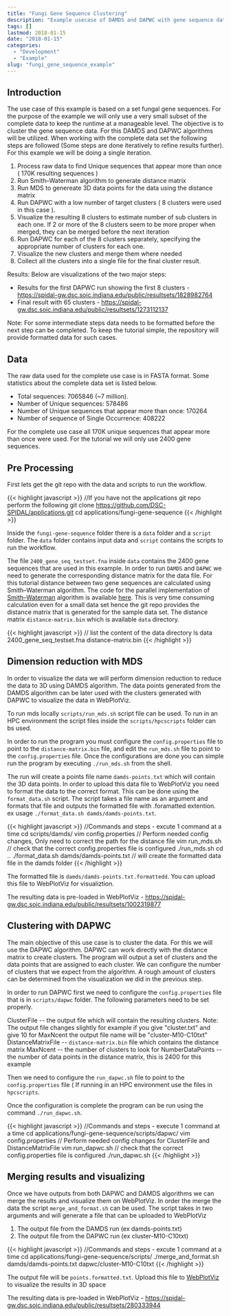 ```yaml
---
title: "Fungi Gene Sequence Clustering"
description: "Example usecase of DAMDS and DAPWC with gene sequence data for clustering"
tags: []
lastmod: 2018-01-15
date: "2018-01-15"
categories:
  - "Development"
  - "Example"
slug: "fungi_gene_sequence_example"
---
```


Introduction
------------

 The use case of this example is based on a set fungal gene sequences. For the purpose of the example we will only use a very small subset of the complete data to
 keep the runtime at a manageable level. The objective is to cluster the gene sequence data. For this DAMDS and DAPWC algorithms will be utilized. When working with the complete data set the 
 following steps are followed (Some steps are done iteratively to refine results further). For this example we will be doing a single iteration.
 
 1. Process raw data to find Unique sequences that appear more than once ( 170K resulting sequences ) 
 2. Run Smith–Waterman algorithm to generate distance matrix
 3. Run MDS to genereate 3D data points for the data using the distance matrix
 4. Run DAPWC with a low number of target clusters ( 8 clusters were used in this case ). 
 5. Visualize the resulting 8 clusters to estimate number of sub clusters in each one. If 2 or more of the 8 clusters seem to be more proper when merged, they can be merged before the next iteration
 6. Run DAPWC for each of the 8 clusters separately, specifying the appropriate number of clusters for each one. 
 7. Visualize the new clusters and merge them where needed
 8. Collect all the clusters into a single file for the final cluster result.
 
 Results: Below are visualizations of the two major steps:
 
 * Results for the first DAPWC run showing the first 8 clusters - https://spidal-gw.dsc.soic.indiana.edu/public/resultsets/1828982764 
 * Final result with 65 clusters - https://spidal-gw.dsc.soic.indiana.edu/public/resultsets/1273112137
 
 Note: For some intermediate steps data needs to be formatted before the next step can be completed. To keep the tutorial simple, the repository will provide formatted data for such cases.

Data
----

The raw data used for the complete use case is in FASTA format. Some statistics about the complete data set is listed below.

   * Total sequences: 7065846 (~7 million).
   * Number of Unique sequences: 578486
   * Number of Unique sequences that appear more than once: 170264
   * Number of sequence of Single Occurrence: 408222
   
For the complete use case all 170K unique sequences that appear more than once were used. For the tutorial we will only use 2400 gene sequences.

Pre Processing
--------------

First lets get the git repo with the data and scripts to run the workflow.

{{< highlight javascript >}}
 //If you have not the applications git repo perform the following
 git clone https://github.com/DSC-SPIDAL/applications.git
 cd applications/fungi-gene-sequence
{{< /highlight >}}

Inside the `fungi-gene-sequence` folder there is a `data` folder and a `script` folder. The `data` folder contains input data and `script` contains the scripts to run the workflow.

The file `2400_gene_seq_testset.fna` inside `data` contains the 2400 gene sequences that are used in this example. In order to run `DAMDS` and `DAPWC` we need to generate the 
corresponding distance matrix for the data file. For this tutorial distance between two gene sequences are calculated using Smith–Waterman algorithm. 
The code for the parallel implementation of [Smith–Waterman](https://github.com/DSC-SPIDAL/csharp/tree/master/SalsaTPL/Salsa.SmithWatermanMS) algorithm is available 
[here](https://github.com/DSC-SPIDAL/csharp/tree/master/SalsaTPL/Salsa.SmithWatermanMS). This is very time consuming calculation even for a small data set hence the git repo provides the distance matrix that is generated for the sample data set.
The distance matrix `distance-matrix.bin` which is available `data` directory.

{{< highlight javascript >}}
 // list the content of the data directory
 ls data
 2400_gene_seq_testset.fna  distance-matrix.bin
{{< /highlight >}}


Dimension reduction with MDS
----------------------------

In order to visualize the data we will perform dimension reduction to reduce the data to 3D using DAMDS algorithm. The data points generated from the DAMDS algorithm can be later used with the clusters generated
with DAPWC to visualize the data in WebPlotViz. 

To run mds locally `scripts/run_mds.sh` script file can be used. To run in an HPC environment the script files inside the `scripts/hpcscripts` folder can bs used.

In order to run the program you must configure the `config.properties` file to point to the `distance-matrix.bin` file, and edit the `run_mds.sh` file to point to the `config.properties` file. Once the configurations are
done you can simple run the program by executing `./run_mds.sh` from the shell.

The run will create a points file name `damds-points.txt` which will contain the 3D data points. In order to upload this data file to WebPlotViz you need to format the data to the correct format. This can be
done using the `format_data.sh` script. The script takes a file name as an argument and formats that file and outputs the formatted file with .foramatted extention. ex usage `./format_data.sh damds/damds-points.txt`.

{{< highlight javascript >}}
//Commands and steps - excute 1 command at a time
 cd scripts/damds/
 vim config.properties // Perform needed config changes, Only need to correct the path for the distance file
 vim run_mds.sh // check that the correct config.properties file is configured
 ./run_mds.sh
 cd ..
 ./format_data.sh damds/damds-points.txt // will create the formatted data file in the damds folder
{{< /highlight >}}

The formatted file is `damds/damds-points.txt.formattedd`. You can upload this file to WebPlotViz for visualiztion.

The resulting data is pre-loaded in WebPlotViz - https://spidal-gw.dsc.soic.indiana.edu/public/resultsets/1002319877

Clustering with DAPWC
---------------------

The main objective of this use case is to cluster the data. For this we will use the DAPWC algorithm. DAPWC can work directly with the distance matrix to create clusters. The program will output a set of clusters
and the data points that are assigned to each cluster. We can configure the number of clusters that we expect from the algorithm. A rough amount of clusters can be determined from the visualization we did in the
previous step. 

In order to run DAPWC first we need to configure the `config.properties` file that is in `scripts/dapwc` folder. The following parameters need to be set properly.

ClusterFile -- the output file which will contain the resulting clusters. Note: The output file changes slightly for example if you give "cluster.txt" and give 10 for MaxNcent the output file name will be "cluster-M10-C10txt"
DistanceMatrixFile -- `distance-matrix.bin` file which contains the distance matrix
MaxNcent -- the number of clusters to look for
NumberDataPoints -- the number of data points in the distance matrix, this is 2400 for this example

Then we need to configure the `run_dapwc.sh` file to point to the `config.properties` file ( If running in an HPC environment use the files in `hpcscripts`.

Once the configuration is complete the program can be run using the command `./run_dapwc.sh`. 

{{< highlight javascript >}}
 //Commands and steps - execute 1 command at a time
 cd applications/fungi-gene-sequence/scripts/dapwc/
 vim config.properties // Perform needed config changes for ClusterFile and DistanceMatrixFile
 vim run_dapwc.sh // check that the correct config.properties file is configured
 ./run_dapwc.sh
{{< /highlight >}}


Merging results and visualizing
-------------------------------

Once we have outputs from both DAPWC and DAMDS algorithms we can merge the results and visualize them on WebPlotViz. In order the merge the data the script `merge_and_format.sh` can be used. The script takes in 
two arguments and will generate a file that can be uploaded to WebPlotViz

1. The output file from the DAMDS run (ex damds-points.txt)
2. The output file from the DAPWC run (ex cluster-M10-C10txt)

{{< highlight javascript >}}
//Commands and steps - excute 1 command at a time
 cd applications/fungi-gene-sequence/scripts/
 ./merge_and_format.sh damds/damds-points.txt dapwc/cluster-M10-C10txt
{{< /highlight >}}

The output file will be `points.formatted.txt`. Upload this file to [WebPlotViz](https://spidal-gw.dsc.soic.indiana.edu/) to visualize the results in 3D space

The resulting data is pre-loaded in WebPlotViz - https://spidal-gw.dsc.soic.indiana.edu/public/resultsets/280333944





